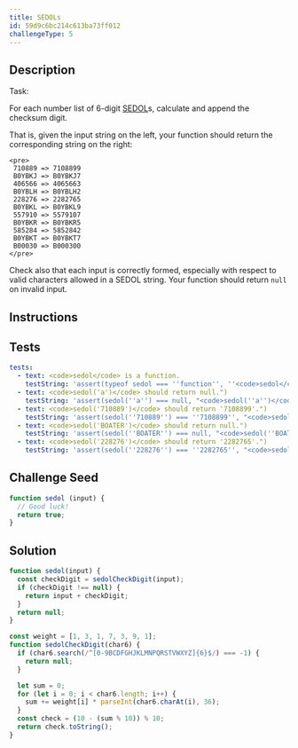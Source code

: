 ```yaml
---
title: SEDOLs
id: 59d9c6bc214c613ba73ff012
challengeType: 5
---
```


## Description
<section id='description'>
    Task:

  <p>
    For each number list of 6-digit 
    <a href="https://en.wikipedia.org/wiki/SEDOL" title="wp: SEDOL">SEDOL</a>s,
    calculate and append the checksum digit.
  </p>

  <p>
    That is, given the input string on the left, your function should return the
    corresponding string on the right:
  </p>

    <pre>
     710889 => 7108899
     B0YBKJ => B0YBKJ7
     406566 => 4065663
     B0YBLH => B0YBLH2
     228276 => 2282765
     B0YBKL => B0YBKL9
     557910 => 5579107
     B0YBKR => B0YBKR5
     585284 => 5852842
     B0YBKT => B0YBKT7
     B00030 => B000300
    </pre>

  <p>
    Check also that each input is correctly formed, especially
    with respect to valid characters allowed in a SEDOL string. Your function
    should return <code>null</code> on invalid input.
  </p>
</section>

## Instructions
<section id='instructions'>

</section>

## Tests
<section id='tests'>

```yml
tests:
  - text: <code>sedol</code> is a function.
    testString: 'assert(typeof sedol === ''function'', ''<code>sedol</code> is a function.'');'
  - text: <code>sedol('a')</code> should return null.")
    testString: 'assert(sedol(''a'') === null, "<code>sedol(''a'')</code> should return null.");'
  - text: <code>sedol('710889')</code> should return '7108899'.")
    testString: 'assert(sedol(''710889'') === ''7108899'', "<code>sedol(''710889'')</code> should return ''7108899''.");'
  - text: <code>sedol('BOATER')</code> should return null.")
    testString: 'assert(sedol(''BOATER'') === null, "<code>sedol(''BOATER'')</code> should return null.");'
  - text: <code>sedol('228276')</code> should return '2282765'.")
    testString: 'assert(sedol(''228276'') === ''2282765'', "<code>sedol(''228276'')</code> should return ''2282765''.");'

```

</section>

## Challenge Seed
<section id='challengeSeed'>

<div id='js-seed'>

```js
function sedol (input) {
  // Good luck!
  return true;
}
```

</div>



</section>

## Solution
<section id='solution'>


```js
function sedol(input) {
  const checkDigit = sedolCheckDigit(input);
  if (checkDigit !== null) {
    return input + checkDigit;
  }
  return null;
}

const weight = [1, 3, 1, 7, 3, 9, 1];
function sedolCheckDigit(char6) {
  if (char6.search(/^[0-9BCDFGHJKLMNPQRSTVWXYZ]{6}$/) === -1) {
    return null;
  }

  let sum = 0;
  for (let i = 0; i < char6.length; i++) {
    sum += weight[i] * parseInt(char6.charAt(i), 36);
  }
  const check = (10 - (sum % 10)) % 10;
  return check.toString();
}

```

</section>
